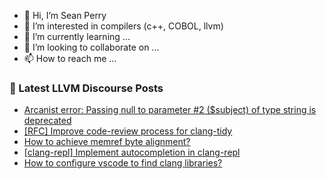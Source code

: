 - 👋 Hi, I’m Sean Perry
- 👀 I’m interested in compilers (c++, COBOL, llvm)
- 🌱 I’m currently learning ...
- 💞️ I’m looking to collaborate on ...
- 📫 How to reach me ...

<!---
s66perry/s66perry is a ✨ special ✨ repository because its `README.md` (this file) appears on your GitHub profile.
You can click the Preview link to take a look at your changes.
--->
### 📕 Latest LLVM Discourse Posts

<!-- DISCOURSE-LLVM:START -->
- [Arcanist error: Passing null to parameter #2 &lpar;$subject&rpar; of type string is deprecated](https://discourse.llvm.org/t/arcanist-error-passing-null-to-parameter-2-subject-of-type-string-is-deprecated/68964#post_1)
- [[RFC] Improve code-review process for clang-tidy](https://discourse.llvm.org/t/rfc-improve-code-review-process-for-clang-tidy/66740?page=2#post_25)
- [How to achieve memref byte alignment?](https://discourse.llvm.org/t/how-to-achieve-memref-byte-alignment/68962#post_1)
- [[clang-repl] Implement autocompletion in clang-repl](https://discourse.llvm.org/t/clang-repl-implement-autocompletion-in-clang-repl/60364#post_12)
- [How to configure vscode to find clang libraries?](https://discourse.llvm.org/t/how-to-configure-vscode-to-find-clang-libraries/68960#post_1)
<!-- DISCOURSE-LLVM:END -->
